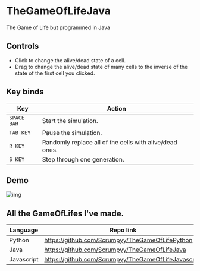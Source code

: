 # TheGameOfLifeJava
 The Game of Life but programmed in Java

## Controls
 - Click to change the alive/dead state of a cell.
 - Drag to change the alive/dead state of many cells to the inverse of the state of the first cell you clicked.
 
## Key binds
|Key|Action|
|--|--|
|`SPACE BAR`|Start the simulation.|
|`TAB KEY`|Pause the simulation.|
|`R KEY`|Randomly replace all of the cells with alive/dead ones.|
|`S KEY`|Step through one generation.| 
 
## Demo
![img](https://i.imgur.com/TXJWuP1.gif)

## All the GameOfLifes I've made.
|Language|Repo link|
|--|--|
|Python|https://github.com/Scrumpyy/TheGameOfLifePython|
|Java|https://github.com/Scrumpyy/TheGameOfLifeJava|
|Javascript|https://github.com/Scrumpyy/TheGameOfLifeJavascript|
